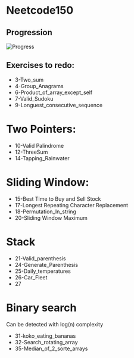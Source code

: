 # Neetcode150

## Progression

![Progress](https://progress-bar.dev/23/)

## Exercises to redo:

- 3-Two_sum
- 4-Group_Anagrams
- 6-Product_of_array_except_self
- 7-Valid_Sudoku
- 9-Longuest_consecutive_sequence

# Two Pointers:
- 10-Valid Palindrome
- 12-ThreeSum
- 14-Tapping_Rainwater

# Sliding Window:
- 15-Best Time to Buy and Sell Stock
- 17-Longest Repeating Character Replacement
- 18-Permutation_In_string
- 20-Sliding Window Maximum

# Stack
- 21-Valid_parenthesis
- 24-Generate_Parenthesis
- 25-Daily_temperatures
- 26-Car_Fleet
- 27

# Binary search
Can be detected with log(n) complexity
- 31-koko_eating_bananas
- 32-Search_rotating_array
- 35-Median_of_2_sorte_arrays

